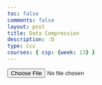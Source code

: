 ```yaml
---
toc: false
comments: false
layout: post
title: Data Compression
description: :D
type: ccc
courses: { csp: {week: 13} }
---
```

<html lang="en">
<head>
  <meta charset="UTF-8">
  <meta name="viewport" content="width=device-width, initial-scale=1.0">
  <title>Run-Length Encoding (RLE) Compression</title>
</head>
<body>
<input type='file' onchange="readFile(this);" />
<script>
  function toBinary(input, callback) {
    if (typeof input === 'string') {
      // If input is a URL
      var xhr = new XMLHttpRequest();
      xhr.onload = function() {
        var reader = new FileReader();
        reader.onloadend = function() {
          // Convert binary string to Uint8Array
          var binaryData = new Uint8Array(reader.result);
          callback(binaryData);
        };
        xhr.open('GET', input);
        xhr.responseType = 'arraybuffer';
        xhr.send();
      };
    } else if (input instanceof File) {
      // If input is a File
      var reader = new FileReader();
      reader.onloadend = function() {
        // Convert binary string to Uint8Array
        var binaryData = new Uint8Array(reader.result);
        callback(binaryData);
      };
      reader.readAsArrayBuffer(input);
    }
  }
  function readFile(inputElement) {
    var file = inputElement.files[0];
    if (file) {
      toBinary(file, function(binaryData) {
        console.log('File as Binary Data:', binaryData);
        // Use binaryData as the original data
        let compressedData = compress(binaryData);
        console.log("Compressed data:", compressedData);
      });
    }
  }
  function compress(inputData) {
    let compressedData = "";
    let count = 1;
    // Iterate through the input array
    for (let i = 1; i < inputData.length; i++) {
      if (inputData[i] === inputData[i - 1]) {
        count++;
      } else {
        compressedData += String(count) + inputData[i - 1] + ",";
        count = 1;
      }
    }
    // Add the last element and its count
    compressedData += inputData[inputData.length - 1] + count;
    return compressedData;
  }
</script>
</body>
</html>
